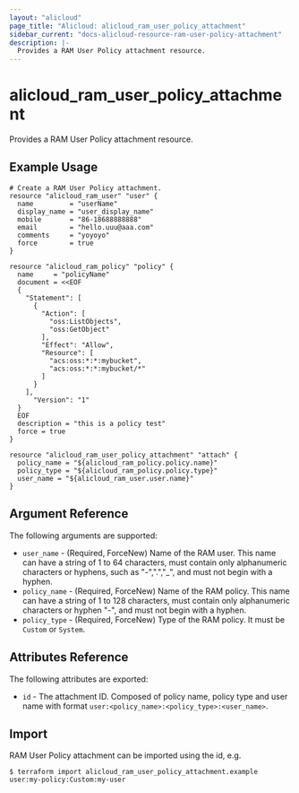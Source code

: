 ```yaml
---
layout: "alicloud"
page_title: "Alicloud: alicloud_ram_user_policy_attachment"
sidebar_current: "docs-alicloud-resource-ram-user-policy-attachment"
description: |-
  Provides a RAM User Policy attachment resource.
---
```


# alicloud\_ram\_user\_policy\_attachment

Provides a RAM User Policy attachment resource. 

## Example Usage

```
# Create a RAM User Policy attachment.
resource "alicloud_ram_user" "user" {
  name         = "userName"
  display_name = "user_display_name"
  mobile       = "86-18688888888"
  email        = "hello.uuu@aaa.com"
  comments     = "yoyoyo"
  force        = true
}

resource "alicloud_ram_policy" "policy" {
  name     = "policyName"
  document = <<EOF
  {
    "Statement": [
      {
        "Action": [
          "oss:ListObjects",
          "oss:GetObject"
        ],
        "Effect": "Allow",
        "Resource": [
          "acs:oss:*:*:mybucket",
          "acs:oss:*:*:mybucket/*"
        ]
      }
    ],
      "Version": "1"
  }
  EOF
  description = "this is a policy test"
  force = true
}

resource "alicloud_ram_user_policy_attachment" "attach" {
  policy_name = "${alicloud_ram_policy.policy.name}"
  policy_type = "${alicloud_ram_policy.policy.type}"
  user_name = "${alicloud_ram_user.user.name}"
}
```
## Argument Reference

The following arguments are supported:

* `user_name` - (Required, ForceNew) Name of the RAM user. This name can have a string of 1 to 64 characters, must contain only alphanumeric characters or hyphens, such as "-",".","_", and must not begin with a hyphen.
* `policy_name` - (Required, ForceNew) Name of the RAM policy. This name can have a string of 1 to 128 characters, must contain only alphanumeric characters or hyphen "-", and must not begin with a hyphen.
* `policy_type` - (Required, ForceNew) Type of the RAM policy. It must be `Custom` or `System`.

## Attributes Reference

The following attributes are exported:

* `id` - The attachment ID. Composed of policy name, policy type and user name with format `user:<policy_name>:<policy_type>:<user_name>`.

## Import

RAM User Policy attachment can be imported using the id, e.g.

```
$ terraform import alicloud_ram_user_policy_attachment.example user:my-policy:Custom:my-user
```

